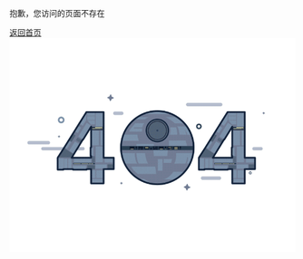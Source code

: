 
<title>404 - 页面未找到  对酒当歌分享 | 海量免费游戏资源下载</title>
<div class="game-nav">
    <P>抱歉，您访问的页面不存在<P>
    <a href="#/home" class="game-nav-btn">返回首页</a>
  <img src="./assets/img/404.gif" alt="404页">
</div>



